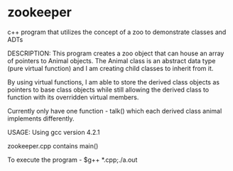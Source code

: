 zookeeper
=========

c++ program that utilizes the concept of a zoo to demonstrate classes and ADTs

DESCRIPTION:
This program creates a zoo object that can house an array of pointers to Animal objects. The Animal class is an abstract data type (pure virtual function) and I am creating child classes to inherit from it. 

By using virtual functions, I am able to store the derived class objects as pointers to base class objects while still allowing the derived class to function with its overridden virtual members. 

Currently only have one function - talk() which each derived class animal implements differently.

USAGE:
Using gcc version 4.2.1

zookeeper.cpp contains main()

To execute the program - $g++ *.cpp;./a.out
